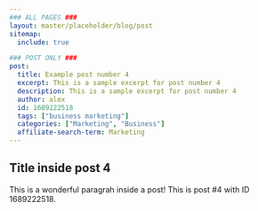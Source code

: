 ```yaml
---
### ALL PAGES ###
layout: master/placeholder/blog/post
sitemap:
  include: true

### POST ONLY ###
post:
  title: Example post number 4
  excerpt: This is a sample excerpt for post number 4
  description: This is a sample excerpt for post number 4
  author: alex
  id: 1689222518
  tags: ["business marketing"]
  categories: ["Marketing", "Business"]
  affiliate-search-term: Marketing
---
```


## Title inside post 4
This is a wonderful paragrah inside a post! This is post #4 with ID 1689222518.
